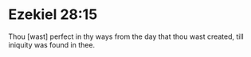 # Ezekiel 28:15

Thou [wast] perfect in thy ways from the day that thou wast created, till iniquity was found in thee.